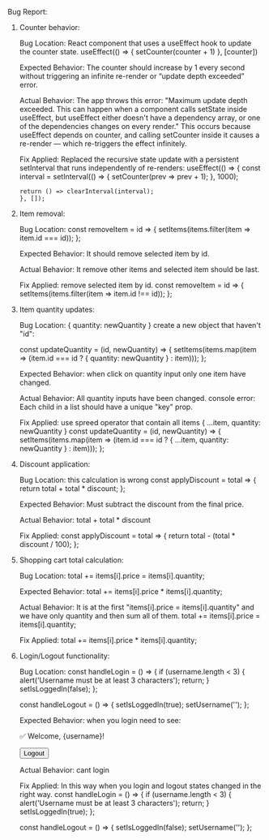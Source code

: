 Bug Report: 
1.	Counter behavior: 

    Bug Location: React component that uses a useEffect hook to update the counter state.
        useEffect(() => {
        setCounter(counter + 1)
        }, [counter])

    Expected Behavior: The counter should increase by 1 every second without triggering an infinite re-render or “update depth exceeded” error.

    Actual Behavior: The app throws this error:
        "Maximum update depth exceeded. This can happen when a component calls setState inside useEffect, but useEffect either doesn't have a dependency array, or one of the dependencies changes on every render."
    This occurs because useEffect depends on counter, and calling setCounter inside it causes a re-render — which re-triggers the effect infinitely.

    Fix Applied: Replaced the recursive state update with a persistent setInterval that runs independently of re-renders:
        useEffect(() => {
        const interval = setInterval(() => {
        setCounter(prev => prev + 1);
        }, 1000);

        return () => clearInterval(interval);
        }, []);

2.	Item removal:

    Bug Location: 
    const removeItem = id => {
    setItems(items.filter(item => item.id === id));
    };

    Expected Behavior: It should remove selected item by id.

    Actual Behavior: It remove other items and selected item should be last.

    Fix Applied: remove selected item by id.
    const removeItem = id => {
    setItems(items.filter(item => item.id !== id));
    };

3.  Item quantity updates: 

    Bug Location: { quantity: newQuantity } create a new object that haven't "id":

    const updateQuantity = (id, newQuantity) => {
    setItems(items.map(item => (item.id === id ? { quantity: newQuantity } : item)));
    };
    
    Expected Behavior: when click on quantity input only one item have changed.  

    Actual Behavior: All quantity inputs have been changed. console error: 
    Each child in a list should have a unique "key" prop.

    Fix Applied: use spreed operator that contain all items { ...item, quantity: newQuantity }
    const updateQuantity = (id, newQuantity) => {
    setItems(items.map(item => (item.id === id ? { ...item, quantity: newQuantity } : item)));
    };

4. Discount application: 

    Bug Location: this calculation is wrong
    const applyDiscount = total => {
    return total + total * discount;
    };

    Expected Behavior: Must subtract the discount from the final price.

    Actual Behavior: total + total * discount

    Fix Applied:
    const applyDiscount = total => {
    return total - (total * discount / 100);
    };

5. Shopping cart total calculation: 

    Bug Location:
    total += items[i].price = items[i].quantity;

    Expected Behavior: 
    total += items[i].price * items[i].quantity;

    Actual Behavior: It is at the first "items[i].price = items[i].quantity" and we have only quantity and then sum all of them.
    total += items[i].price = items[i].quantity;

    Fix Applied: 
    total += items[i].price * items[i].quantity;

6. Login/Logout functionality:

    Bug Location:
    const handleLogin = () => {
    if (username.length < 3) {
      alert('Username must be at least 3 characters');
      return;
    }
    setIsLoggedIn(false);
    };

    const handleLogout = () => {
    setIsLoggedIn(true);
    setUsername('');
    };

    Expected Behavior: when you login need to see:
    <div>
        <p>✅ Welcome, {username}!</p>
        <button onClick={handleLogout}>Logout</button>
    </div>

    Actual Behavior: cant login

    Fix Applied: In this way when you login and logout states changed in the right way.
    const handleLogin = () => {
    if (username.length < 3) {
      alert('Username must be at least 3 characters');
      return;
    }
    setIsLoggedIn(true);
    };

    const handleLogout = () => {
    setIsLoggedIn(false);
    setUsername('');
    };

